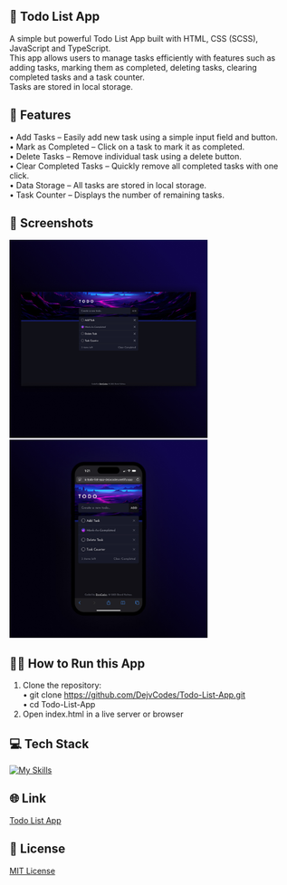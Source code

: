 ## 📝 Todo List App
A simple but powerful Todo List App built with HTML, CSS (SCSS), JavaScript and TypeScript. <br>
This app allows users to manage tasks efficiently with features such as adding tasks, marking them as completed, deleting tasks, clearing completed tasks and a task counter. <br>
Tasks are stored in local storage.

## 🚀 Features
• Add Tasks – Easily add new task using a simple input field and button. <br>
• Mark as Completed – Click on a task to mark it as completed. <br>
• Delete Tasks – Remove individual task using a delete button. <br>
• Clear Completed Tasks – Quickly remove all completed tasks with one click. <br>
• Data Storage – All tasks are stored in local storage. <br>
• Task Counter – Displays the number of remaining tasks. <br> 

## 📱 Screenshots
<img src="/images/Todo List App 1.jpg" width="350"> <img src="/images/Todo List App 2.jpg" width="350">

## 🏃🏻 How to Run this App
1. Clone the repository: <br>
    • git clone https://github.com/DejvCodes/Todo-List-App.git <br>
    • cd Todo-List-App <br>
2. Open index.html in a live server or browser <br>

## 💻 Tech Stack
[![My Skills](https://skillicons.dev/icons?i=html,css,sass,javascript,typescript)](https://skillicons.dev)

## 🌐 Link
<a href="https://todo-list-app-dejvcodes.netlify.app/">Todo List App</a>

## 🔐 License 
[MIT License](LICENSE)